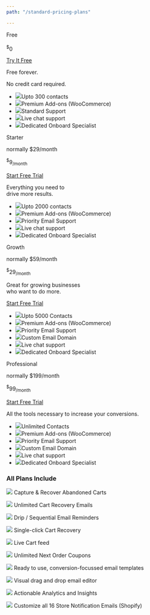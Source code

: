 ```yaml
---
path: "/standard-pricing-plans"

---
```


<row>

<plan size="3" class="plan-bdr-right plan-bdr-bg">

<div slot="plan-title">
Free
</div>

 <div slot="original-price-line">   
<br>
</div>

<div slot="plan-price">
<sup>$</sup>0
</div>

<div slot="plan-button">

<a class="btn-outline btn-lg" href="https://app.retainful.com/" target="_blank" rel="noopener noreferrer"> Try  It Free </a>

</div>

<div slot="pricing-slogan">

Free forever.

No credit card required.

</div>

<div slot="plan-features">

<ul>

<li><img src="../images/landingpage/pricing-plans-icons/check.svg" class="plan-have">Upto 300 contacts</li>
<li><img src="../images/landingpage/pricing-plans-icons/close.svg" class="plan-not">Premium Add-ons (WooCommerce)</li>
<li><img src="../images/landingpage/pricing-plans-icons/check.svg" class="plan-have">Standard Support</li>
<li><img src="../images/landingpage/pricing-plans-icons/close.svg" class="plan-not">Live chat support</li>
<li><img src="../images/landingpage/pricing-plans-icons/close.svg" class="plan-not">Dedicated Onboard Specialist</li>

</ul>

</div>

</plan>

<plan size="3" class="plan-bdr-bg">

<div slot="plan-title">
Starter
</div>

<div slot="original-price-line">

normally $29/month

</div>

<div slot="plan-price">

<sup>$</sup>9<sub>/month</sub>

</div>

<div slot="plan-button">

<a class="btn-action btn-lg" href="https://app.retainful.com/" target="_blank" rel="noopener noreferrer">Start Free Trial </a>

</div>

<div slot="pricing-slogan">

Everything you need to          
drive more results.

</div>

<div slot="plan-features">

<ul>

<li><img src="../images/landingpage/pricing-plans-icons/check.svg" class="plan-have">Upto 2000 contacts</li>
<li><img src="../images/landingpage/pricing-plans-icons/check.svg" class="plan-have">Premium Add-ons (WooCommerce)</li>
<li><img src="../images/landingpage/pricing-plans-icons/check.svg" class="plan-have">Priority Email Support</li>
<li><img src="../images/landingpage/pricing-plans-icons/close.svg" class="plan-not">Live chat support</li>
<li><img src="../images/landingpage/pricing-plans-icons/close.svg" class="plan-not">Dedicated Onboard Specialist</li>

</ul>

</div>

</plan>

<plan size="3"  class="featured plan-bdr-bg">

<div slot="plan-title">
Growth
</div>

<div slot="original-price-line">

normally $59/month

</div>

<div slot="plan-price" >

<sup>$</sup>29<sub>/month</sub>

</div>

<div slot="pricing-slogan">

Great for growing businesses        
who want to do more.

</div>

<div slot="plan-button">
 
<a class="btn-action btn-lg" href="https://app.retainful.com/" target="_blank" rel="noopener noreferrer">Start Free Trial </a>

</div>

<div slot="plan-features">

<ul class="pricing-details_list">

<li><img src="../images/landingpage/pricing-plans-icons/check.svg" class="plan-have">Upto 5000 Contacts</li>
<li><img src="../images/landingpage/pricing-plans-icons/check.svg" class="plan-have">Premium Add-ons (WooCommerce)</li>
<li><img src="../images/landingpage/pricing-plans-icons/check.svg" class="plan-have">Priority Email Support</li>
<li><img src="../images/landingpage/pricing-plans-icons/check.svg" class="plan-have">Custom Email Domain</li>
<li><img src="../images/landingpage/pricing-plans-icons/close.svg" class="plan-not">Live chat support</li>
<li><img src="../images/landingpage/pricing-plans-icons/close.svg" class="plan-not">Dedicated Onboard Specialist</li>

</ul>
  
</div>

</plan>

<plan size="3" class="plan-bdr-bg">

<div slot="plan-title">
Professional
</div>

<div slot="original-price-line">

normally $199/month

</div>

<div slot="plan-price">
<sup>$</sup>99<sub>/month</sub>
</div>

<div slot="plan-button">

<a class="btn-action btn-lg" href="https://app.retainful.com" target="_blank" rel="noopener noreferrer">Start Free Trial </a>

</div>

<div slot="pricing-slogan">

All the tools necessary to 
increase your conversions.

</div>

<div slot="plan-features">

<ul>

<li><img src="../images/landingpage/pricing-plans-icons/check.svg" class="plan-have">Unlimited Contacts</li>
<li><img src="../images/landingpage/pricing-plans-icons/check.svg" class="plan-have">Premium Add-ons (WooCommerce)</li>
<li><img src="../images/landingpage/pricing-plans-icons/check.svg" class="plan-have">Priority Email Support</li>
<li><img src="../images/landingpage/pricing-plans-icons/check.svg" class="plan-have">Custom Email Domain</li>
<li><img src="../images/landingpage/pricing-plans-icons/check.svg" class="plan-have">Live chat support</li>
<li><img src="../images/landingpage/pricing-plans-icons/check.svg" class="plan-have">Dedicated Onboard Specialist</li>

</ul>


</div>

</plan>

</row>


<div class="plan-features p-2 ptb-2 plan-price-title">

### **All Plans Include**



<row class="text-left p-2 m-3">

<column size="6">

<div class="pricing-plans-icons">

<p> <img src="../images/landingpage/pricing-plans-icons/1.svg"> Capture & Recover Abandoned Carts </p>
<p> <img src="../images/landingpage/pricing-plans-icons/2.svg"> Unlimited Cart Recovery Emails</p>
<p> <img src="../images/landingpage/pricing-plans-icons/3.svg"> Drip / Sequential Email Reminders</p>
<p> <img src="../images/landingpage/pricing-plans-icons/4.svg"> Single-click Cart Recovery</p>
<p> <img src="../images/landingpage/pricing-plans-icons/5.svg"> Live Cart feed</p>

</div>

</column>

<column size="6">

<div class="pricing-plans-icons">

<p> <img src="../images/landingpage/pricing-plans-icons/6.svg"> Unlimited Next Order Coupons</p>
<p> <img src="../images/landingpage/pricing-plans-icons/7.svg"> Ready to use, conversion-focussed email templates</p>
<p> <img src="../images/landingpage/pricing-plans-icons/8.svg"> Visual drag and drop email editor</p>
<p> <img src="../images/landingpage/pricing-plans-icons/9.svg"> Actionable Analytics and Insights</p>
<p> <img src="../images/landingpage/pricing-plans-icons/10.svg"> Customize all 16 Store Notification Emails (Shopify)</p>

</div>

</column>

</row>

</div>

